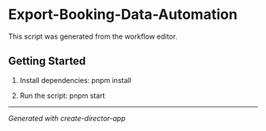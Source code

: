 # Export-Booking-Data-Automation

This script was generated from the workflow editor.

## Getting Started

1. Install dependencies: pnpm install

2. Run the script: pnpm start

---

_Generated with create-director-app_
